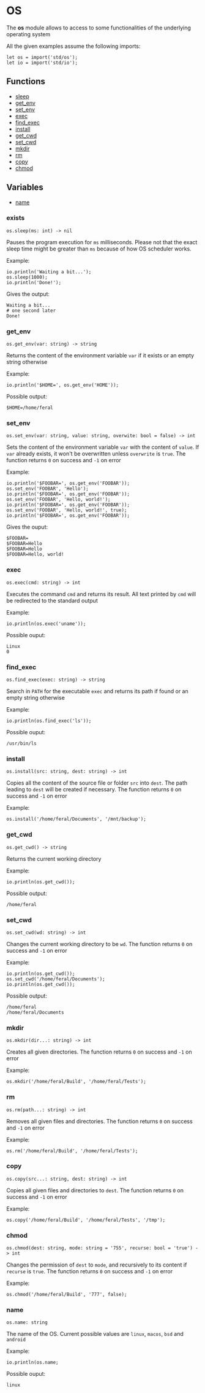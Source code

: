 # OS

The **os** module allows to access to some functionalities of the underlying operating system

All the given examples assume the following imports:
```
let os = import('std/os');
let io = import('std/io');
```

## Functions
 - [sleep](#sleep)
 - [get_env](#get_env)
 - [set_env](#set_env)
 - [exec](#exec)
 - [find_exec](#find_exec)
 - [install](#install)
 - [get_cwd](#get_cwd)
 - [set_cwd](#set_cwd)
 - [mkdir](#mkdir)
 - [rm](#rm)
 - [copy](#copy)
 - [chmod](#chmod)

## Variables
 - [name](#name)
  
### exists
```
os.sleep(ms: int) -> nil
```
Pauses the program execution for `ms` milliseconds. Please not that the exact sleep time might be greater than `ms` because of how OS scheduler works.

Example:
```
io.println('Waiting a bit...');
os.sleep(1000);
io.println('Done!');
```

Gives the output:
```
Waiting a bit...
# one second later
Done!
```

### get_env
```
os.get_env(var: string) -> string
```
Returns the content of the environment variable `var` if it exists or an empty string otherwise

Example:
```
io.println('$HOME=', os.get_env('HOME'));
```

Possible output:
```
$HOME=/home/feral
```

### set_env
```
os.set_env(var: string, value: string, overwite: bool = false) -> int
```
Sets the content of the environment variable `var` with the content of `value`. If `var` already exists, it won't be overwritten unless `overwrite` is `true`. The function returns `0` on success and `-1` on error

Example:
```
io.println('$FOOBAR=', os.get_env('FOOBAR'));
os.set_env('FOOBAR', 'Hello');
io.println('$FOOBAR=', os.get_env('FOOBAR'));
os.set_env('FOOBAR', 'Hello, world!');
io.println('$FOOBAR=', os.get_env('FOOBAR'));
os.set_env('FOOBAR', 'Hello, world!', true);
io.println('$FOOBAR=', os.get_env('FOOBAR'));
```

Gives the ouput:
```
$FOOBAR=
$FOOBAR=Hello
$FOOBAR=Hello
$FOOBAR=Hello, world!
```

### exec
```
os.exec(cmd: string) -> int
```
Executes the command `cmd` and returns its result. All text printed by `cmd` will be redirected to the standard output

Example:
```
io.println(os.exec('uname'));
```

Possible ouput:
```
Linux
0
```

### find_exec
```
os.find_exec(exec: string) -> string
```
Search in `PATH` for the executable `exec` and returns its path if found or an empty string otherwise

Example:
```
io.println(os.find_exec('ls'));
```

Possible ouput:
```
/usr/bin/ls
```

### install
```
os.install(src: string, dest: string) -> int
```
Copies all the content of the source file or folder `src` into `dest`. The path leading to `dest` will be created if necessary. The function returns `0` on success and `-1` on error

Example:
```
os.install('/home/feral/Documents', '/mnt/backup');
```

### get_cwd
```
os.get_cwd() -> string
```
Returns the current working directory

Example:
```
io.println(os.get_cwd());
```

Possible output:
```
/home/feral
```

### set_cwd
```
os.set_cwd(wd: string) -> int
```
Changes the current working directory to be `wd`. The function returns `0` on success and `-1` on error

Example:
```
io.println(os.get_cwd());
os.set_cwd('/home/feral/Documents');
io.println(os.get_cwd());
```

Possible output:
```
/home/feral
/home/feral/Documents
```

### mkdir
```
os.mkdir(dir...: string) -> int
```
Creates all given directories. The function returns `0` on success and `-1` on error

Example:
```
os.mkdir('/home/feral/Build', '/home/feral/Tests');
```

### rm
```
os.rm(path...: string) -> int
```
Removes all given files and directories. The function returns `0` on success and `-1` on error

Example:
```
os.rm('/home/feral/Build', '/home/feral/Tests');
```

### copy
```
os.copy(src...: string, dest: string) -> int
```
Copies all given files and directories to `dest`. The function returns `0` on success and `-1` on error

Example:
```
os.copy('/home/feral/Build', '/home/feral/Tests', '/tmp');
```

### chmod
```
os.chmod(dest: string, mode: string = '755', recurse: bool = 'true') -> int
```
Changes the permission of `dest` to `mode`, and recursively to its content if `recurse` is `true`. The function returns `0` on success and `-1` on error

Example:
```
os.chmod('/home/feral/Build', '777', false);
```

### name
```
os.name: string
```
The name of the OS. Current possible values are `linux`, `macos`, `bsd` and `android`

Example:
```
io.println(os.name;
```

Possible ouput:
```
linux
```

